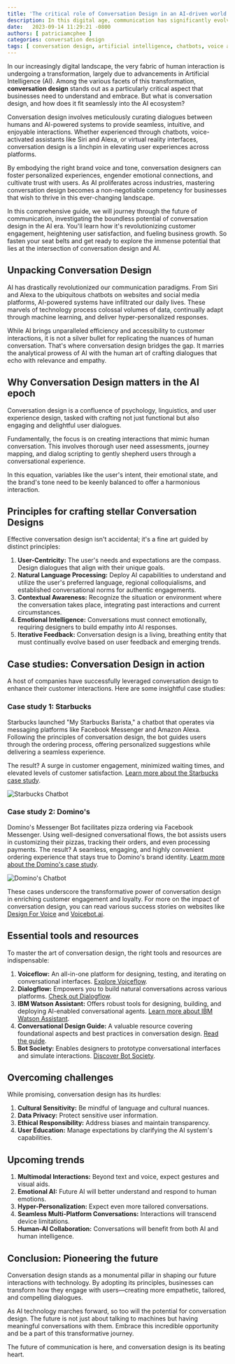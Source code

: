 ```yaml
---
title: 'The critical role of Conversation Design in an AI-driven world'
description: In this digital age, communication has significantly evolved thanks to the advancements in artificial intelligence (AI). As we embrace the future, conversation design is emerging as a crucial aspect of communication. So, what exactly is conversation design, and how does it fit into the AI landscape?
date:   2023-09-14 11:29:21 -0800
authors: [ patriciamcphee ]
categories: conversation design
tags: [ conversation design, artificial intelligence, chatbots, voice assistants ] 
---
```



In our increasingly digital landscape, the very fabric of human interaction is undergoing a transformation, largely due to advancements in Artificial Intelligence (AI). Among the various facets of this transformation, **conversation design** stands out as a particularly critical aspect that businesses need to understand and embrace. But what is conversation design, and how does it fit seamlessly into the AI ecosystem?

<!--truncate-->

Conversation design involves meticulously curating dialogues between humans and AI-powered systems to provide seamless, intuitive, and enjoyable interactions. Whether experienced through chatbots, voice-activated assistants like Siri and Alexa, or virtual reality interfaces, conversation design is a linchpin in elevating user experiences across platforms.

By embodying the right brand voice and tone, conversation designers can foster personalized experiences, engender emotional connections, and cultivate trust with users. As AI proliferates across industries, mastering conversation design becomes a non-negotiable competency for businesses that wish to thrive in this ever-changing landscape.

In this comprehensive guide, we will journey through the future of communication, investigating the boundless potential of conversation design in the AI era. You'll learn how it's revolutionizing customer engagement, heightening user satisfaction, and fueling business growth. So fasten your seat belts and get ready to explore the immense potential that lies at the intersection of conversation design and AI.

## Unpacking Conversation Design

AI has drastically revolutionized our communication paradigms. From Siri and Alexa to the ubiquitous chatbots on websites and social media platforms, AI-powered systems have infiltrated our daily lives. These marvels of technology process colossal volumes of data, continually adapt through machine learning, and deliver hyper-personalized responses.

While AI brings unparalleled efficiency and accessibility to customer interactions, it is not a silver bullet for replicating the nuances of human conversation. That's where conversation design bridges the gap. It marries the analytical prowess of AI with the human art of crafting dialogues that echo with relevance and empathy.

## Why Conversation Design matters in the AI epoch

Conversation design is a confluence of psychology, linguistics, and user experience design, tasked with crafting not just functional but also engaging and delightful user dialogues.

Fundamentally, the focus is on creating interactions that mimic human conversation. This involves thorough user need assessments, journey mapping, and dialog scripting to gently shepherd users through a conversational experience.

In this equation, variables like the user's intent, their emotional state, and the brand's tone need to be keenly balanced to offer a harmonious interaction.

## Principles for crafting stellar Conversation Designs

Effective conversation design isn't accidental; it's a fine art guided by distinct principles:

1. **User-Centricity:** The user's needs and expectations are the compass. Design dialogues that align with their unique goals.
2. **Natural Language Processing:** Deploy AI capabilities to understand and utilize the user's preferred language, regional colloquialisms, and established conversational norms for authentic engagements.
3. **Contextual Awareness:** Recognize the situation or environment where the conversation takes place, integrating past interactions and current circumstances.
4. **Emotional Intelligence:** Conversations must connect emotionally, requiring designers to build empathy into AI responses.
5. **Iterative Feedback:** Conversation design is a living, breathing entity that must continually evolve based on user feedback and emerging trends.

## Case studies: Conversation Design in action

A host of companies have successfully leveraged conversation design to enhance their customer interactions. Here are some insightful case studies:

### Case study 1: Starbucks

Starbucks launched "My Starbucks Barista," a chatbot that operates via messaging platforms like Facebook Messenger and Amazon Alexa. Following the principles of conversation design, the bot guides users through the ordering process, offering personalized suggestions while delivering a seamless experience.

The result? A surge in customer engagement, minimized waiting times, and elevated levels of customer satisfaction. [Learn more about the Starbucks case study](https://www.chatbotguide.org/starbucks-bot/).

![Starbucks Chatbot](https://images.squarespace-cdn.com/content/v1/595d69672e69cf27605f00ba/1501524390971-Q25BE847F2OJRQ166NYA/Starbucks-mobile-app-chatbot?format=1500w)

### Case study 2: Domino's

Domino's Messenger Bot facilitates pizza ordering via Facebook Messenger. Using well-designed conversational flows, the bot assists users in customizing their pizzas, tracking their orders, and even processing payments. The result? A seamless, engaging, and highly convenient ordering experience that stays true to Domino's brand identity. [Learm more about the Domino's case study](https://www.chatbotguide.org/dominospizza-bot/).

![Domino's Chatbot](https://images.squarespace-cdn.com/content/v1/595d69672e69cf27605f00ba/1500760879274-OIK2551M6VI19O1C9JJV/Dominos-pizza-facebook-messenger-chatbot?format=1500w)

These cases underscore the transformative power of conversation design in enriching customer engagement and loyalty. For more on the impact of conversation design, you can read various success stories on websites like [Design For Voice](https://designforvoice.com) and [Voicebot.ai](https://voicebot.ai).



## Essential tools and resources

To master the art of conversation design, the right tools and resources are indispensable:

1. **Voiceflow:** An all-in-one platform for designing, testing, and iterating on conversational interfaces. [Explore Voiceflow](https://www.voiceflow.com/).
2. **Dialogflow:** Empowers you to build natural conversations across various platforms. [Check out Dialogflow](https://dialogflow.cloud.google.com/).
3. **IBM Watson Assistant:** Offers robust tools for designing, building, and deploying AI-enabled conversational agents. [Learn more about IBM Watson Assistant](https://www.ibm.com/cloud/watson-assistant/).
4. **Conversational Design Guide:** A valuable resource covering foundational aspects and best practices in conversation design. [Read the guide](https://www.amazon.com/Conversational-Design-Erika-Hall/dp/1937557677).
5. **Bot Society:** Enables designers to prototype conversational interfaces and simulate interactions. [Discover Bot Society](https://www.botsociety.io/).

## Overcoming challenges

While promising, conversation design has its hurdles:

1. **Cultural Sensitivity:** Be mindful of language and cultural nuances.
2. **Data Privacy:** Protect sensitive user information.
3. **Ethical Responsibility:** Address biases and maintain transparency.
4. **User Education:** Manage expectations by clarifying the AI system's capabilities.

## Upcoming trends

1. **Multimodal Interactions:** Beyond text and voice, expect gestures and visual aids.
2. **Emotional AI:** Future AI will better understand and respond to human emotions.
3. **Hyper-Personalization:** Expect even more tailored conversations.
4. **Seamless Multi-Platform Conversations:** Interactions will transcend device limitations.
5. **Human-AI Collaboration:** Conversations will benefit from both AI and human intelligence.

## Conclusion: Pioneering the future

Conversation design stands as a monumental pillar in shaping our future interactions with technology. By adopting its principles, businesses can transform how they engage with users—creating more empathetic, tailored, and compelling dialogues.

As AI technology marches forward, so too will the potential for conversation design. The future is not just about talking to machines but having meaningful conversations with them. Embrace this incredible opportunity and be a part of this transformative journey.

The future of communication is here, and conversation design is its beating heart.

